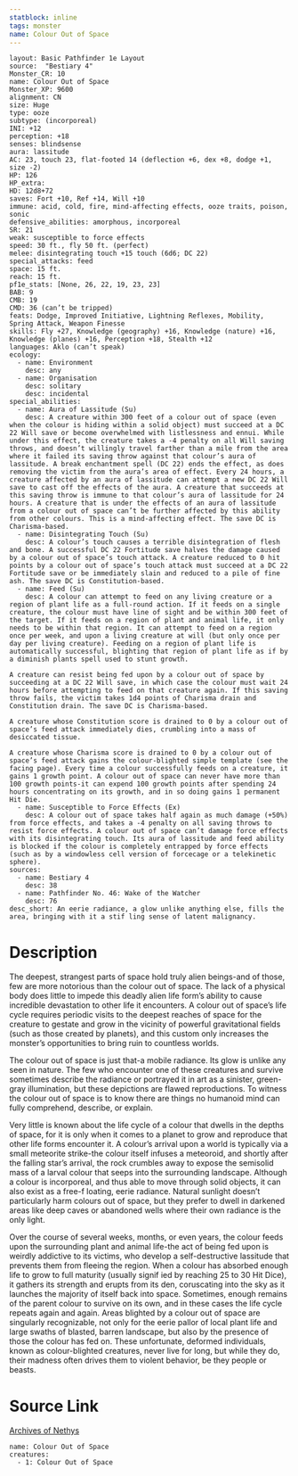 ```yaml
---
statblock: inline
tags: monster
name: Colour Out of Space
---
```

```statblock
layout: Basic Pathfinder 1e Layout
source:  "Bestiary 4"
Monster_CR: 10
name: Colour Out of Space
Monster_XP: 9600
alignment: CN
size: Huge
type: ooze
subtype: (incorporeal)
INI: +12
perception: +18
senses: blindsense
aura: lassitude
AC: 23, touch 23, flat-footed 14 (deflection +6, dex +8, dodge +1, size -2)
HP: 126
HP_extra: 
HD: 12d8+72
saves: Fort +10, Ref +14, Will +10
immune: acid, cold, fire, mind-affecting effects, ooze traits, poison, sonic
defensive_abilities: amorphous, incorporeal
SR: 21
weak: susceptible to force effects
speed: 30 ft., fly 50 ft. (perfect)
melee: disintegrating touch +15 touch (6d6; DC 22)
special_attacks: feed
space: 15 ft.
reach: 15 ft.
pf1e_stats: [None, 26, 22, 19, 23, 23]
BAB: 9
CMB: 19
CMD: 36 (can’t be tripped)
feats: Dodge, Improved Initiative, Lightning Reflexes, Mobility, Spring Attack, Weapon Finesse
skills: Fly +27, Knowledge (geography) +16, Knowledge (nature) +16, Knowledge (planes) +16, Perception +18, Stealth +12
languages: Aklo (can’t speak)
ecology:
  - name: Environment
    desc: any
  - name: Organisation
    desc: solitary
    desc: incidental
special_abilities:
  - name: Aura of Lassitude (Su)
    desc: A creature within 300 feet of a colour out of space (even when the colour is hiding within a solid object) must succeed at a DC 22 Will save or become overwhelmed with listlessness and ennui. While under this effect, the creature takes a -4 penalty on all Will saving throws, and doesn’t willingly travel farther than a mile from the area where it failed its saving throw against that colour’s aura of lassitude. A break enchantment spell (DC 22) ends the effect, as does removing the victim from the aura’s area of effect. Every 24 hours, a creature affected by an aura of lassitude can attempt a new DC 22 Will save to cast off the effects of the aura. A creature that succeeds at this saving throw is immune to that colour’s aura of lassitude for 24 hours. A creature that is under the effects of an aura of lassitude from a colour out of space can’t be further affected by this ability from other colours. This is a mind-affecting effect. The save DC is Charisma-based.
  - name: Disintegrating Touch (Su)
    desc: A colour’s touch causes a terrible disintegration of flesh and bone. A successful DC 22 Fortitude save halves the damage caused by a colour out of space’s touch attack. A creature reduced to 0 hit points by a colour out of space’s touch attack must succeed at a DC 22 Fortitude save or be immediately slain and reduced to a pile of fine ash. The save DC is Constitution-based.
  - name: Feed (Su)
    desc: A colour can attempt to feed on any living creature or a region of plant life as a full-round action. If it feeds on a single creature, the colour must have line of sight and be within 300 feet of the target. If it feeds on a region of plant and animal life, it only needs to be within that region. It can attempt to feed on a region once per week, and upon a living creature at will (but only once per day per living creature). Feeding on a region of plant life is automatically successful, blighting that region of plant life as if by a diminish plants spell used to stunt growth.

A creature can resist being fed upon by a colour out of space by succeeding at a DC 22 Will save, in which case the colour must wait 24 hours before attempting to feed on that creature again. If this saving throw fails, the victim takes 1d4 points of Charisma drain and Constitution drain. The save DC is Charisma-based.

A creature whose Constitution score is drained to 0 by a colour out of space’s feed attack immediately dies, crumbling into a mass of desiccated tissue.

A creature whose Charisma score is drained to 0 by a colour out of space’s feed attack gains the colour-blighted simple template (see the facing page). Every time a colour successfully feeds on a creature, it gains 1 growth point. A colour out of space can never have more than 100 growth points-it can expend 100 growth points after spending 24 hours concentrating on its growth, and in so doing gains 1 permanent Hit Die.
  - name: Susceptible to Force Effects (Ex)
    desc: A colour out of space takes half again as much damage (+50%) from force effects, and takes a -4 penalty on all saving throws to resist force effects. A colour out of space can’t damage force effects with its disintegrating touch. Its aura of lassitude and feed ability is blocked if the colour is completely entrapped by force effects (such as by a windowless cell version of forcecage or a telekinetic sphere).
sources:
  - name: Bestiary 4
    desc: 38
  - name: Pathfinder No. 46: Wake of the Watcher
    desc: 76
desc_short: An eerie radiance, a glow unlike anything else, fills the area, bringing with it a stif ling sense of latent malignancy.
```
# Description
The deepest, strangest parts of space hold truly alien beings-and of those, few are more notorious than the colour out of space. The lack of a physical body does little to impede this deadly alien life form’s ability to cause incredible devastation to other life it encounters. A colour out of space’s life cycle requires periodic visits to the deepest reaches of space for the creature to gestate and grow in the vicinity of powerful gravitational fields (such as those created by planets), and this custom only increases the monster’s opportunities to bring ruin to countless worlds.

The colour out of space is just that-a mobile radiance. Its glow is unlike any seen in nature. The few who encounter one of these creatures and survive sometimes describe the radiance or portrayed it in art as a sinister, green-gray illumination, but these depictions are flawed reproductions. To witness the colour out of space is to know there are things no humanoid mind can fully comprehend, describe, or explain.

Very little is known about the life cycle of a colour that dwells in the depths of space, for it is only when it comes to a planet to grow and reproduce that other life forms encounter it. A colour’s arrival upon a world is typically via a small meteorite strike-the colour itself infuses a meteoroid, and shortly after the falling star’s arrival, the rock crumbles away to expose the semisolid mass of a larval colour that seeps into the surrounding landscape. Although a colour is incorporeal, and thus able to move through solid objects, it can also exist as a free-f loating, eerie radiance. Natural sunlight doesn’t particularly harm colours out of space, but they prefer to dwell in darkened areas like deep caves or abandoned wells where their own radiance is the only light.

Over the course of several weeks, months, or even years, the colour feeds upon the surrounding plant and animal life-the act of being fed upon is weirdly addictive to its victims, who develop a self-destructive lassitude that prevents them from fleeing the region. When a colour has absorbed enough life to grow to full maturity (usually signif ied by reaching 25 to 30 Hit Dice), it gathers its strength and erupts from its den, coruscating into the sky as it launches the majority of itself back into space. Sometimes, enough remains of the parent colour to survive on its own, and in these cases the life cycle repeats again and again. Areas blighted by a colour out of space are singularly recognizable, not only for the eerie pallor of local plant life and large swaths of blasted, barren landscape, but also by the presence of those the colour has fed on. These unfortunate, deformed individuals, known as colour-blighted creatures, never live for long, but while they do, their madness often drives them to violent behavior, be they people or beasts.
# Source Link
[Archives of Nethys](https://aonprd.com/MonsterDisplay.aspx?ItemName=Colour%20Out%20of%20Space)
```encounter-table
name: Colour Out of Space
creatures:
  - 1: Colour Out of Space
```
